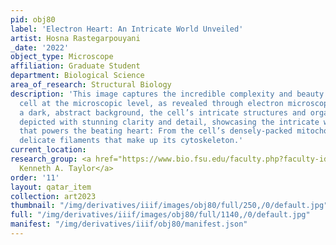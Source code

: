 ```yaml
---
pid: obj80
label: 'Electron Heart: An Intricate World Unveiled'
artist: Hosna Rastegarpouyani
_date: '2022'
object_type: Microscope
affiliation: Graduate Student
department: Biological Science
area_of_research: Structural Biology
description: 'This image captures the incredible complexity and beauty of a heart
  cell at the microscopic level, as revealed through electron microscopy. Against
  a dark, abstract background, the cell’s intricate structures and organelles are
  depicted with stunning clarity and detail, showcasing the intricate web of life
  that powers the beating heart: From the cell’s densely-packed mitochondria to the
  delicate filaments that make up its cytoskeleton.'
current_location:
research_group: <a href="https://www.bio.fsu.edu/faculty.php?faculty-id=taylor">Dr.
  Kenneth A. Taylor</a>
order: '11'
layout: qatar_item
collection: art2023
thumbnail: "/img/derivatives/iiif/images/obj80/full/250,/0/default.jpg"
full: "/img/derivatives/iiif/images/obj80/full/1140,/0/default.jpg"
manifest: "/img/derivatives/iiif/obj80/manifest.json"
---
```

